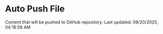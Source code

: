 # Auto Push File

Content that will be pushed to GitHub repository.
Last updated: 08/20/2025, 04:18:58 AM